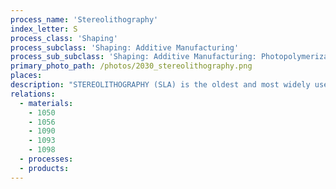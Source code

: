 ```yaml
---
process_name: 'Stereolithography'
index_letter: S
process_class: 'Shaping'
process_subclass: 'Shaping: Additive Manufacturing'
process_sub_subclass: 'Shaping: Additive Manufacturing: Photopolymerization'
primary_photo_path: /photos/2030_stereolithography.png
places: 
description: "STEREOLITHOGRAPHY (SLA) is the oldest and most widely used of the additive manufacturing systems. It is a vector scan process which uses a mirror to guide a UV laser to cure selected parts of a thin film of a photo-sensitive resin, building up a solid plastic object point-by point. When all points in one layer are complete, the part is lowered on a platform into the resin bath (typically by 0.1 mm) so that a new layer of liquid resin can be wiped across its surface. Cleaning followed by post-processing UV curing is needed to completely solidify the prototype. Fabricating an SLA part requires a CAD model of the part."
relations: 
  - materials: 
    - 1050
    - 1056
    - 1090
    - 1093
    - 1098
  - processes: 
  - products: 
---
```

